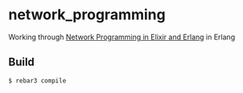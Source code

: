 network_programming
=====

Working through [Network Programming in Elixir and Erlang](npee) in Erlang

Build
-----

    $ rebar3 compile

[npee]: https://pragprog.com/titles/alnpee/network-programming-in-elixir-and-erlang/
